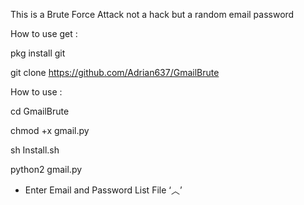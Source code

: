  This is a Brute Force Attack
not a hack but a random email password

How to use get :
  
  pkg install git

  git clone https://github.com/Adrian637/GmailBrute

How to use :

  cd GmailBrute

  chmod +x gmail.py 

  sh Install.sh

  python2 gmail.py

+ Enter Email and Password List File ‘︿’



  

